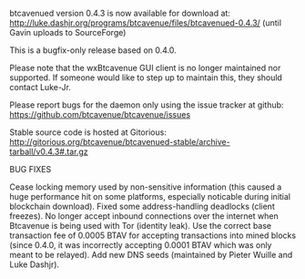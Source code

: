 btcavenued version 0.4.3 is now available for download at:
http://luke.dashjr.org/programs/btcavenue/files/btcavenued-0.4.3/ (until Gavin uploads to SourceForge)

This is a bugfix-only release based on 0.4.0.

Please note that the wxBtcavenue GUI client is no longer maintained nor supported. If someone would like to step up to maintain this, they should contact Luke-Jr.

Please report bugs for the daemon only using the issue tracker at github:
https://github.com/btcavenue/btcavenue/issues

Stable source code is hosted at Gitorious:
http://gitorious.org/btcavenue/btcavenued-stable/archive-tarball/v0.4.3#.tar.gz

BUG FIXES

Cease locking memory used by non-sensitive information (this caused a huge performance hit on some platforms, especially noticable during initial blockchain download).
Fixed some address-handling deadlocks (client freezes).
No longer accept inbound connections over the internet when Btcavenue is being used with Tor (identity leak).
Use the correct base transaction fee of 0.0005 BTAV for accepting transactions into mined blocks (since 0.4.0, it was incorrectly accepting 0.0001 BTAV which was only meant to be relayed).
Add new DNS seeds (maintained by Pieter Wuille and Luke Dashjr).

